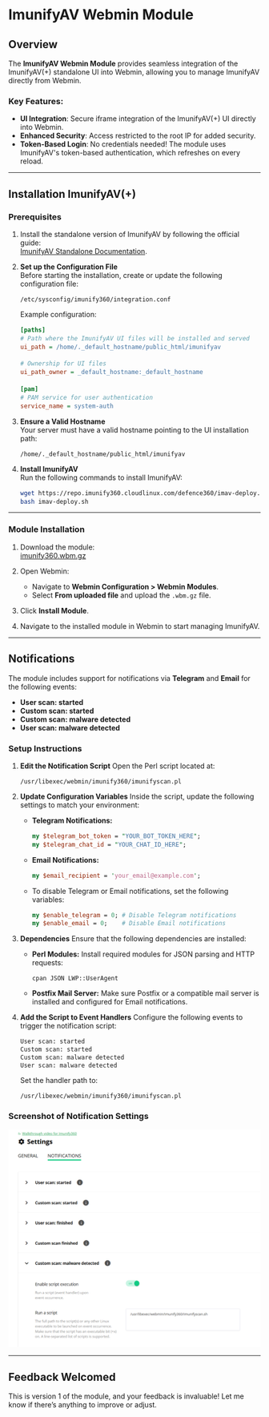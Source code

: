 # ImunifyAV Webmin Module

## Overview
The **ImunifyAV Webmin Module** provides seamless integration of the ImunifyAV(+) standalone UI into Webmin, allowing you to manage ImunifyAV directly from Webmin.

### Key Features:
- **UI Integration**: Secure iframe integration of the ImunifyAV(+) UI directly into Webmin.
- **Enhanced Security**: Access restricted to the root IP for added security.
- **Token-Based Login**: No credentials needed! The module uses ImunifyAV's token-based authentication, which refreshes on every reload.

---

## Installation ImunifyAV(+)

### Prerequisites
1. Install the standalone version of ImunifyAV by following the official guide:  
   [ImunifyAV Standalone Documentation](https://docs.imunify360.com/imunifyav/stand_alone_mode/).

2. **Set up the Configuration File**  
   Before starting the installation, create or update the following configuration file:  
   ```
   /etc/sysconfig/imunify360/integration.conf
   ```  
   Example configuration:  
   ```ini
   [paths]
   # Path where the ImunifyAV UI files will be installed and served
   ui_path = /home/._default_hostname/public_html/imunifyav

   # Ownership for UI files
   ui_path_owner = _default_hostname:_default_hostname

   [pam]
   # PAM service for user authentication
   service_name = system-auth
   ```

3. **Ensure a Valid Hostname**  
   Your server must have a valid hostname pointing to the UI installation path:  
   ```
   /home/._default_hostname/public_html/imunifyav
   ```

4. **Install ImunifyAV**  
   Run the following commands to install ImunifyAV:  
   ```bash
   wget https://repo.imunify360.cloudlinux.com/defence360/imav-deploy.sh -O imav-deploy.sh
   bash imav-deploy.sh
   ```

---

### Module Installation
1. Download the module:  
   [imunify360.wbm.gz](https://github.com/iq-hosting/imunifyav-webmin-module/releases/download/v1.0.0/imunify360.wbm.gz)

2. Open Webmin:
   - Navigate to **Webmin Configuration > Webmin Modules**.
   - Select **From uploaded file** and upload the `.wbm.gz` file.

3. Click **Install Module**.

4. Navigate to the installed module in Webmin to start managing ImunifyAV.

---

## Notifications

The module includes support for notifications via **Telegram** and **Email** for the following events:
- **User scan: started**
- **Custom scan: started**
- **Custom scan: malware detected**
- **User scan: malware detected**

### Setup Instructions

1. **Edit the Notification Script**
   Open the Perl script located at:
   ```
   /usr/libexec/webmin/imunify360/imunifyscan.pl
   ```

2. **Update Configuration Variables**
   Inside the script, update the following settings to match your environment:
   - **Telegram Notifications:**
     ```perl
     my $telegram_bot_token = "YOUR_BOT_TOKEN_HERE";
     my $telegram_chat_id = "YOUR_CHAT_ID_HERE";
     ```
   - **Email Notifications:**
     ```perl
     my $email_recipient = 'your_email@example.com';
     ```
   - To disable Telegram or Email notifications, set the following variables:
     ```perl
     my $enable_telegram = 0; # Disable Telegram notifications
     my $enable_email = 0;    # Disable Email notifications
     ```

3. **Dependencies**
   Ensure that the following dependencies are installed:
   - **Perl Modules:**
     Install required modules for JSON parsing and HTTP requests:
     ```
     cpan JSON LWP::UserAgent
     ```
   - **Postfix Mail Server:**
     Make sure Postfix or a compatible mail server is installed and configured for Email notifications.

4. **Add the Script to Event Handlers**
   Configure the following events to trigger the notification script:
   ```
   User scan: started
   Custom scan: started
   Custom scan: malware detected
   User scan: malware detected
   ```

   Set the handler path to:
   ```
   /usr/libexec/webmin/imunify360/imunifyscan.pl
   ```

### Screenshot of Notification Settings
![Notifications Screenshot](https://github.com/iq-hosting/imunifyav-webmin-module/blob/main/Notifications.jpg?raw=true)

---


## Feedback Welcomed
This is version 1 of the module, and your feedback is invaluable! Let me know if there’s anything to improve or adjust. 

